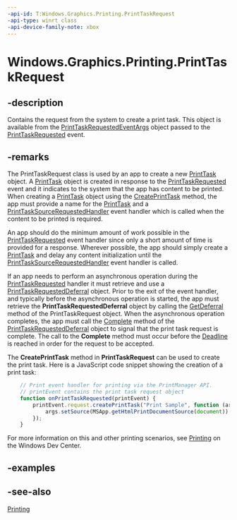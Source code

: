 ```yaml
---
-api-id: T:Windows.Graphics.Printing.PrintTaskRequest
-api-type: winrt class
-api-device-family-note: xbox
---
```


<!-- Class syntax.
public class PrintTaskRequest : Windows.Graphics.Printing.IPrintTaskRequest
-->

# Windows.Graphics.Printing.PrintTaskRequest

## -description
Contains the request from the system to create a print task. This object is available from the [PrintTaskRequestedEventArgs](printtaskrequestedeventargs.md) object passed to the [PrintTaskRequested](printmanager_printtaskrequested.md) event.

## -remarks
The PrintTaskRequest class is used by an app to create a new [PrintTask](printtask.md) object. A [PrintTask](printtask.md) object is created in response to the [PrintTaskRequested](printmanager_printtaskrequested.md) event and it indicates to the system that the app has content to be printed. When creating a [PrintTask](printtask.md) object using the [CreatePrintTask](printtaskrequest_createprinttask_356827780.md) method, the app must provide a name for the [PrintTask](printtask.md) and a [PrintTaskSourceRequestedHandler](printtasksourcerequestedhandler.md) event handler which is called when the content to be printed is required.

An app should do the minimum amount of work possible in the [PrintTaskRequested](printmanager_printtaskrequested.md) event handler since only a short amount of time is provided for a response. Wherever possible, the app should simply create a [PrintTask](printtask.md) and delay any content initialization until the [PrintTaskSourceRequestedHandler](printtasksourcerequestedhandler.md) event handler is called.

If an app needs to perform an asynchronous operation during the [PrintTaskRequested](printmanager_printtaskrequested.md) handler it must retrieve and use a [PrintTaskRequestedDeferral](printtaskrequesteddeferral.md) object. Prior to the exit of the event handler, and typically before the asynchronous operation is started, the app must retrieve the **PrintTaskRequestedDeferral** object by calling the [GetDeferral](printtaskrequest_getdeferral_254836512.md) method of the PrintTaskRequest object. When the asynchronous operation completes, the app must call the [Complete](printtaskrequesteddeferral_complete_1807836922.md) method of the [PrintTaskRequestedDeferral](printtaskrequesteddeferral.md) object to signal that the print task request is complete. The call to the **Complete** method must occur before the [Deadline](printtaskrequest_deadline.md) is reached in order for the request to be accepted.

The **CreatePrintTask** method in **PrintTaskRequest** can be used to create the print task. Here is a JavaScript code snippet showing the creation of a print task:





```javascript
    // Print event handler for printing via the PrintManager API.
    // printEvent contains the print task request object
    function onPrintTaskRequested(printEvent) {
        printEvent.request.createPrintTask("Print Sample", function (args) {
            args.setSource(MSApp.getHtmlPrintDocumentSource(document));
        }); 
    }

```

For more information on this and other printing scenarios, see [Printing](https://msdn.microsoft.com/library/windows/apps/hh465225.aspx) on the Windows Dev Center.

## -examples

## -see-also
[Printing](https://msdn.microsoft.com/library/windows/apps/hh465225.aspx)
